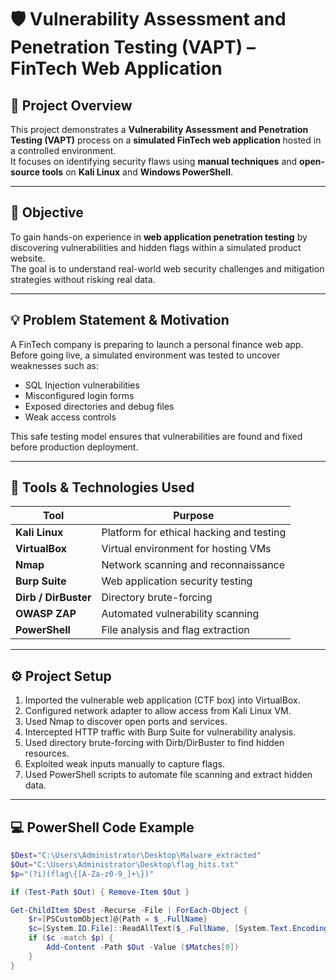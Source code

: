 # 🛡️ Vulnerability Assessment and Penetration Testing (VAPT) – FinTech Web Application

## 📘 Project Overview
This project demonstrates a **Vulnerability Assessment and Penetration Testing (VAPT)** process on a **simulated FinTech web application** hosted in a controlled environment.  
It focuses on identifying security flaws using **manual techniques** and **open-source tools** on **Kali Linux** and **Windows PowerShell**.

---

## 🎯 Objective
To gain hands-on experience in **web application penetration testing** by discovering vulnerabilities and hidden flags within a simulated product website.  
The goal is to understand real-world web security challenges and mitigation strategies without risking real data.

---

## 💡 Problem Statement & Motivation
A FinTech company is preparing to launch a personal finance web app.  
Before going live, a simulated environment was tested to uncover weaknesses such as:
- SQL Injection vulnerabilities  
- Misconfigured login forms  
- Exposed directories and debug files  
- Weak access controls  

This safe testing model ensures that vulnerabilities are found and fixed before production deployment.

---

## 🧰 Tools & Technologies Used
| Tool | Purpose |
|------|----------|
| **Kali Linux** | Platform for ethical hacking and testing |
| **VirtualBox** | Virtual environment for hosting VMs |
| **Nmap** | Network scanning and reconnaissance |
| **Burp Suite** | Web application security testing |
| **Dirb / DirBuster** | Directory brute-forcing |
| **OWASP ZAP** | Automated vulnerability scanning |
| **PowerShell** | File analysis and flag extraction |

---

## ⚙️ Project Setup
1. Imported the vulnerable web application (CTF box) into VirtualBox.  
2. Configured network adapter to allow access from Kali Linux VM.  
3. Used Nmap to discover open ports and services.  
4. Intercepted HTTP traffic with Burp Suite for vulnerability analysis.  
5. Used directory brute-forcing with Dirb/DirBuster to find hidden resources.  
6. Exploited weak inputs manually to capture flags.  
7. Used PowerShell scripts to automate file scanning and extract hidden data.

---

## 💻 PowerShell Code Example

```powershell
$Dest="C:\Users\Administrator\Desktop\Malware_extracted"
$Out="C:\Users\Administrator\Desktop\flag_hits.txt"
$p="(?i)(flag\{[A-Za-z0-9_]+\})"

if (Test-Path $Out) { Remove-Item $Out }

Get-ChildItem $Dest -Recurse -File | ForEach-Object {
    $r=[PSCustomObject]@{Path = $_.FullName}
    $c=[System.IO.File]::ReadAllText($_.FullName, [System.Text.Encoding]::ASCII)
    if ($c -match $p) {
        Add-Content -Path $Out -Value ($Matches[0])
    }
}
